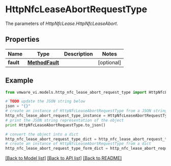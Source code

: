 # HttpNfcLeaseAbortRequestType

The parameters of *HttpNfcLease.HttpNfcLeaseAbort*. 

## Properties
Name | Type | Description | Notes
------------ | ------------- | ------------- | -------------
**fault** | [**MethodFault**](MethodFault.md) |  | [optional] 

## Example

```python
from vmware_vi.models.http_nfc_lease_abort_request_type import HttpNfcLeaseAbortRequestType

# TODO update the JSON string below
json = "{}"
# create an instance of HttpNfcLeaseAbortRequestType from a JSON string
http_nfc_lease_abort_request_type_instance = HttpNfcLeaseAbortRequestType.from_json(json)
# print the JSON string representation of the object
print HttpNfcLeaseAbortRequestType.to_json()

# convert the object into a dict
http_nfc_lease_abort_request_type_dict = http_nfc_lease_abort_request_type_instance.to_dict()
# create an instance of HttpNfcLeaseAbortRequestType from a dict
http_nfc_lease_abort_request_type_form_dict = http_nfc_lease_abort_request_type.from_dict(http_nfc_lease_abort_request_type_dict)
```
[[Back to Model list]](../README.md#documentation-for-models) [[Back to API list]](../README.md#documentation-for-api-endpoints) [[Back to README]](../README.md)


